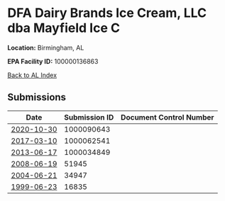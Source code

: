 # DFA Dairy Brands Ice Cream, LLC dba Mayfield Ice C

**Location:** Birmingham, AL

**EPA Facility ID:** 100000136863

[Back to AL Index](../../index.md)

## Submissions

| Date | Submission ID | Document Control Number |
|------|--------------|-------------------------|
| [2020-10-30](submissions/1000090643.md) | 1000090643 |  |
| [2017-03-10](submissions/1000062541.md) | 1000062541 |  |
| [2013-06-17](submissions/1000034849.md) | 1000034849 |  |
| [2008-06-19](submissions/51945.md) | 51945 |  |
| [2004-06-21](submissions/34947.md) | 34947 |  |
| [1999-06-23](submissions/16835.md) | 16835 |  |
